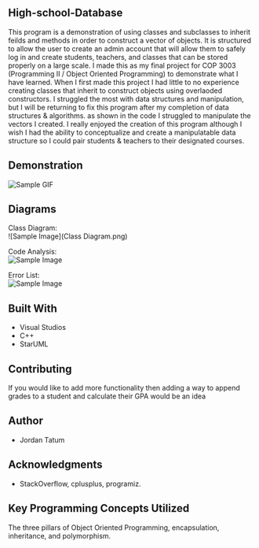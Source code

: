 ## High-school-Database

This program is a demonstration of using classes and subclasses to inherit feilds and methods in order to construct a vector of objects. It is structured to allow the user to create an admin account that will allow them to safely log in and create students, teachers, and classes that can be stored properly on a large scale. I made this as my final project for COP 3003 (Programming II / Object Oriented Programming) to demonstrate what I have learned. When I first made this project I had little to no experience creating classes that inherit to construct objects using overlaoded constructors. I struggled the most with data structures and manipulation, but I will be returning to fix this program after my completion of data structures & algorithms. as shown in the code I struggled to manipulate the vectors I created. I really enjoyed the creation of this program although I wish I had the ability to conceptualize and create a manipulatable data structure so I could pair students & teachers to their designated courses.  <br />

## Demonstration
![Sample GIF](docs/octocat_github.gif) 

## Diagrams
Class Diagram: <br />
 ![Sample Image](Class Diagram.png) <br />
 
Code Analysis: <br />
 ![Sample Image](docs/9919.png) <br />
 
Error List: <br />
 ![Sample Image](docs/9919.png) <br />
 
## Built With

* Visual Studios
* C++
* StarUML  

## Contributing

If you would like to add more functionality then adding a way to append grades to a student and calculate their GPA would be an idea <br />

## Author

* Jordan Tatum

## Acknowledgments

* StackOverflow, cplusplus, programiz. <br />

## Key Programming Concepts Utilized

The three pillars of Object Oriented Programming, encapsulation, inheritance, and polymorphism. <br />


